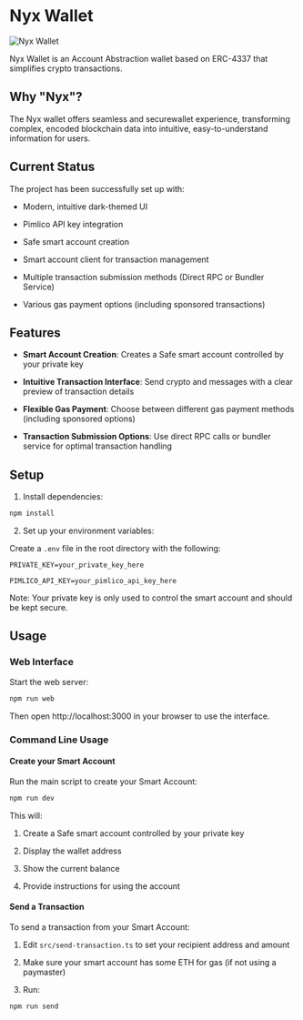 # Nyx Wallet

![Nyx Wallet](https://img.shields.io/badge/Nyx%20Wallet-Crypto%20Account%20Abstract-6246ea)

Nyx Wallet is an Account Abstraction wallet based on ERC-4337 that simplifies crypto transactions. 

## Why "Nyx"?

The Nyx wallet offers seamless and securewallet experience, transforming complex, encoded blockchain data into intuitive, easy-to-understand information for users.

## Current Status

The project has been successfully set up with:

- Modern, intuitive dark-themed UI

- Pimlico API key integration

- Safe smart account creation

- Smart account client for transaction management

- Multiple transaction submission methods (Direct RPC or Bundler Service)

- Various gas payment options (including sponsored transactions)

## Features

- **Smart Account Creation**: Creates a Safe smart account controlled by your private key

- **Intuitive Transaction Interface**: Send crypto and messages with a clear preview of transaction details

- **Flexible Gas Payment**: Choose between different gas payment methods (including sponsored options)

- **Transaction Submission Options**: Use direct RPC calls or bundler service for optimal transaction handling


## Setup

1. Install dependencies:

```bash
npm install
```

2. Set up your environment variables:

Create a `.env` file in the root directory with the following:

```
PRIVATE_KEY=your_private_key_here

PIMLICO_API_KEY=your_pimlico_api_key_here
```

Note: Your private key is only used to control the smart account and should be kept secure.

## Usage

### Web Interface

Start the web server:

```bash
npm run web
```

Then open http://localhost:3000 in your browser to use the interface.

### Command Line Usage

#### Create your Smart Account

Run the main script to create your Smart Account:

```bash
npm run dev
```

This will:

1. Create a Safe smart account controlled by your private key

2. Display the wallet address

3. Show the current balance

4. Provide instructions for using the account

#### Send a Transaction

To send a transaction from your Smart Account:

1. Edit `src/send-transaction.ts` to set your recipient address and amount

2. Make sure your smart account has some ETH for gas (if not using a paymaster)

3. Run:

```bash
npm run send
```